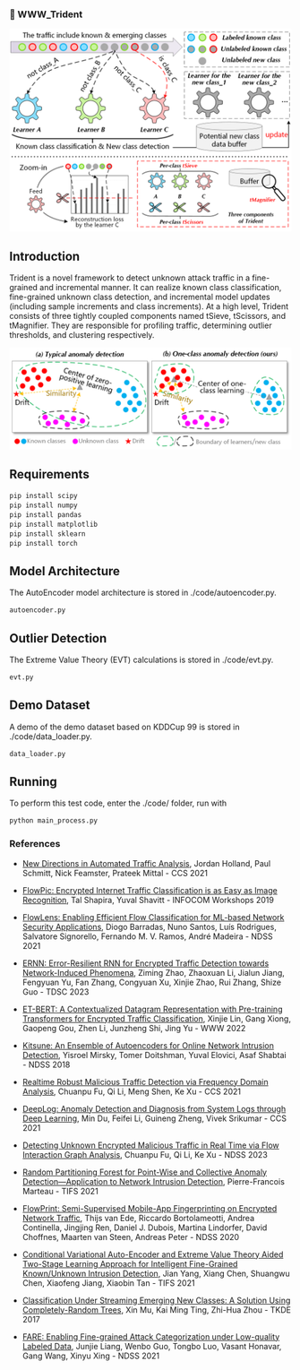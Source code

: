 ### 🔱 WWW_Trident

![avatar](./overview/frame.png)

## Introduction

Trident is a novel framework to detect unknown attack traffic in a fine-grained and incremental manner. It can realize known class classification, fine-grained unknown class detection, and incremental model updates (including sample increments and class increments). At a high level, Trident consists of three tightly coupled components named tSieve, tScissors, and tMagnifier. They are responsible for profiling traffic, determining outlier thresholds, and clustering respectively. 

![avatar](./overview/case.png)

## Requirements

```bash
pip install scipy
pip install numpy
pip install pandas
pip install matplotlib
pip install sklearn
pip install torch
```

## Model Architecture

The AutoEncoder model architecture is stored in ./code/autoencoder.py. 
```bash
autoencoder.py
```

## Outlier Detection

The Extreme Value Theory (EVT) calculations is stored in ./code/evt.py. 
```bash
evt.py
```

## Demo Dataset

A demo of the demo dataset based on KDDCup 99 is stored in ./code/data_loader.py. 
```bash
data_loader.py
```

## Running

To perform this test code, enter the ./code/ folder, run with
```bash
python main_process.py
```

### References
- [New Directions in Automated Traffic Analysis](https://doi.org/10.1145/3460120.3484758), 	Jordan Holland, Paul Schmitt, Nick Feamster, Prateek Mittal - CCS 2021
- [FlowPic: Encrypted Internet Traffic Classification is as Easy as Image Recognition](https://ieeexplore.ieee.org/document/8845315), Tal Shapira, Yuval Shavitt - INFOCOM Workshops 2019
- [FlowLens: Enabling Efficient Flow Classification for ML-based Network Security Applications](https://www.ndss-symposium.org/ndss-paper/flowlens-enabling-efficient-flow-classification-for-ml-based-network-security-applications/), Diogo Barradas, Nuno Santos, Luís Rodrigues, Salvatore Signorello, Fernando M. V. Ramos, André Madeira - NDSS 2021
- [ERNN: Error-Resilient RNN for Encrypted Traffic Detection towards Network-Induced Phenomena](https://ieeexplore.ieee.org/document/10036003), Ziming Zhao, Zhaoxuan Li, Jialun Jiang, Fengyuan Yu, Fan Zhang, Congyuan Xu, Xinjie Zhao, Rui Zhang, Shize Guo - TDSC 2023
- [ET-BERT: A Contextualized Datagram Representation with Pre-training Transformers for Encrypted Traffic Classification](https://dl.acm.org/doi/10.1145/3485447.3512217), Xinjie Lin, Gang Xiong, Gaopeng Gou, Zhen Li, Junzheng Shi, Jing Yu - WWW 2022

- [Kitsune: An Ensemble of Autoencoders for Online Network Intrusion Detection](https://arxiv.org/abs/1802.09089), Yisroel Mirsky, Tomer Doitshman, Yuval Elovici, Asaf Shabtai - NDSS 2018
- [Realtime Robust Malicious Traffic Detection via Frequency Domain Analysis](https://dl.acm.org/doi/10.1145/3460120.3484585), Chuanpu Fu, Qi Li, Meng Shen, Ke Xu - CCS 2021
- [DeepLog: Anomaly Detection and Diagnosis from System Logs through Deep Learning](https://dl.acm.org/doi/10.1145/3133956.3134015), Min Du, Feifei Li, Guineng Zheng, Vivek Srikumar - CCS 2021
- [Detecting Unknown Encrypted Malicious Traffic in Real Time via Flow Interaction Graph Analysis](https://www.ndss-symposium.org/ndss-paper/detecting-unknown-encrypted-malicious-traffic-in-real-time-via-flow-interaction-graph-analysis/), Chuanpu Fu, Qi Li, Ke Xu - NDSS 2023
- [Random Partitioning Forest for Point-Wise and Collective Anomaly Detection—Application to Network Intrusion Detection](https://ieeexplore.ieee.org/document/9319404), Pierre-Francois Marteau - TIFS 2021

- [FlowPrint: Semi-Supervised Mobile-App Fingerprinting on Encrypted Network Traffic](https://www.ndss-symposium.org/ndss-paper/flowprint-semi-supervised-mobile-app-fingerprinting-on-encrypted-network-traffic/), Thijs van Ede, Riccardo Bortolameotti, Andrea Continella, Jingjing Ren, Daniel J. Dubois, Martina Lindorfer, David Choffnes, Maarten van Steen, Andreas Peter - NDSS 2020
- [Conditional Variational Auto-Encoder and Extreme Value Theory Aided Two-Stage Learning Approach for Intelligent Fine-Grained Known/Unknown Intrusion Detection](https://ieeexplore.ieee.org/document/9439944), Jian Yang, Xiang Chen, Shuangwu Chen, Xiaofeng Jiang, Xiaobin Tan - TIFS 2021
- [Classification Under Streaming Emerging New Classes: A Solution Using Completely-Random Trees](https://ieeexplore.ieee.org/abstract/document/7893709), Xin Mu, Kai Ming Ting, Zhi-Hua Zhou - TKDE 2017
- [FARE: Enabling Fine-grained Attack Categorization under Low-quality Labeled Data](https://www.ndss-symposium.org/ndss-paper/fare-enabling-fine-grained-attack-categorization-under-low-quality-labeled-data/), Junjie Liang, Wenbo Guo, Tongbo Luo, Vasant Honavar, Gang Wang, Xinyu Xing - NDSS 2021
